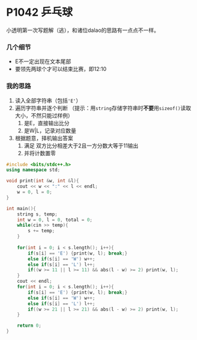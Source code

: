 # P1042 乒乓球

小透明第一次写题解（逃），和诸位dalao的思路有一点点不一样。

### 几个细节

- E不一定出现在文本尾部
- 要领先两球个才可以结束比赛，即12:10

### 我的思路

1. 读入全部字符串（包括`'E'`）
2. 遍历字符串并逐个判断 （提示：用`string`存储字符串时**不要**用`sizeof()`读取大小，不然只能过样例）
   1. 是E，直接输出比分
   2. 是W|L，记录对应数量
3. 根据题意，择机输出答案
   1. 满足 双方比分相差大于2且一方分数大等于11输出
   2. 并将计数置零

```c++
#include <bits/stdc++.h>
using namespace std;

void print(int &w, int &l){
    cout << w << ":" << l << endl;
    w = 0, l = 0;
}

int main(){
    string s, temp; 
    int w = 0, l = 0, total = 0;
    while(cin >> temp){
        s += temp;
    }
    
    for(int i = 0; i < s.length(); i++){
        if(s[i] == 'E') {print(w, l); break;}
        else if(s[i] == 'W') w++;
        else if(s[i] == 'L') l++;
        if((w >= 11 || l >= 11) && abs(l - w) >= 2) print(w, l);
    }
    cout << endl;
    for(int i = 0; i < s.length(); i++){
        if(s[i] == 'E') {print(w, l); break;}
        else if(s[i] == 'W') w++;
        else if(s[i] == 'L') l++;
        if((w >= 21 || l >= 21) && abs(l - w) >= 2) print(w, l);
    }

    return 0;
}
```

